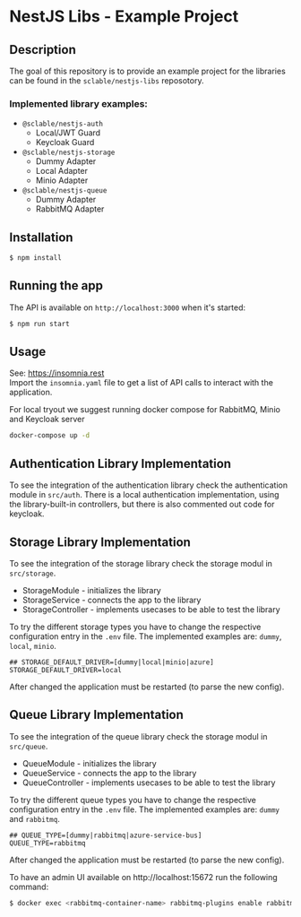 # NestJS Libs - Example Project
## Description
The goal of this repository is to provide an example project for the libraries can be found in the `sclable/nestjs-libs` reposotory.

### Implemented library examples:
* `@sclable/nestjs-auth`
  * Local/JWT Guard
  * Keycloak Guard
* `@sclable/nestjs-storage`
  * Dummy Adapter
  * Local Adapter
  * Minio Adapter
* `@sclable/nestjs-queue`
  * Dummy Adapter
  * RabbitMQ Adapter

## Installation
```bash
$ npm install
```

## Running the app
The API is available on `http://localhost:3000` when it's started:
```bash
$ npm run start
```

## Usage
See: https://insomnia.rest  
Import the `insomnia.yaml` file to get a list of API calls to interact with the application.  

For local tryout we suggest running docker compose for RabbitMQ, Minio and Keycloak server
```bash
docker-compose up -d
```

## Authentication Library Implementation
To see the integration of the authentication library check the authentication module in `src/auth`. There is a local
authentication implementation, using the library-built-in controllers, but there is also commented out code for keycloak.

## Storage Library Implementation
To see the integration of the storage library check the storage modul in `src/storage`.
* StorageModule - initializes the library
* StorageService - connects the app to the library
* StorageController - implements usecases to be able to test the library

To try the different storage types you have to change the respective configuration entry in the `.env` file. 
The implemented examples are: `dummy`, `local`, `minio`.
```dotenv
## STORAGE_DEFAULT_DRIVER=[dummy|local|minio|azure]
STORAGE_DEFAULT_DRIVER=local
``` 
After changed the application must be restarted (to parse the new config). 

## Queue Library Implementation
To see the integration of the queue library check the storage modul in `src/queue`.
* QueueModule - initializes the library
* QueueService - connects the app to the library
* QueueController - implements usecases to be able to test the library

To try the different queue types you have to change the respective configuration entry in the `.env` file. 
The implemented examples are: `dummy` and `rabbitmq`.
```dotenv
## QUEUE_TYPE=[dummy|rabbitmq|azure-service-bus]
QUEUE_TYPE=rabbitmq
``` 
After changed the application must be restarted (to parse the new config). 

To have an admin UI available on http://localhost:15672 run the following command:
```bash
$ docker exec <rabbitmq-container-name> rabbitmq-plugins enable rabbitmq_management
```
